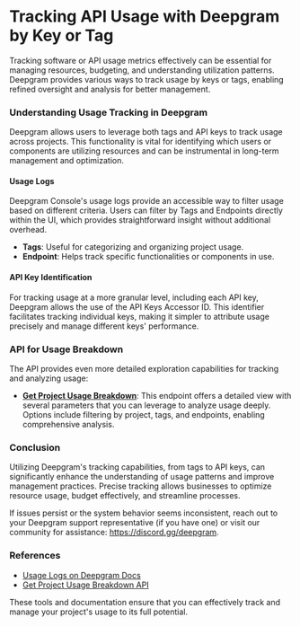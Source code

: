 # Tracking API Usage with Deepgram by Key or Tag

Tracking software or API usage metrics effectively can be essential for managing resources, budgeting, and understanding utilization patterns. Deepgram provides various ways to track usage by keys or tags, enabling refined oversight and analysis for better management.

### Understanding Usage Tracking in Deepgram

Deepgram allows users to leverage both tags and API keys to track usage across projects. This functionality is vital for identifying which users or components are utilizing resources and can be instrumental in long-term management and optimization.

#### Usage Logs
Deepgram Console's usage logs provide an accessible way to filter usage based on different criteria. Users can filter by Tags and Endpoints directly within the UI, which provides straightforward insight without additional overhead.

- **Tags**: Useful for categorizing and organizing project usage.
- **Endpoint**: Helps track specific functionalities or components in use.

#### API Key Identification
For tracking usage at a more granular level, including each API key, Deepgram allows the use of the API Keys Accessor ID. This identifier facilitates tracking individual keys, making it simpler to attribute usage precisely and manage different keys' performance.

### API for Usage Breakdown
The API provides even more detailed exploration capabilities for tracking and analyzing usage:

- **[Get Project Usage Breakdown](https://developers.deepgram.com/reference/management-api/usage/get-breakdown)**: This endpoint offers a detailed view with several parameters that you can leverage to analyze usage deeply. Options include filtering by project, tags, and endpoints, enabling comprehensive analysis.

### Conclusion
Utilizing Deepgram's tracking capabilities, from tags to API keys, can significantly enhance the understanding of usage patterns and improve management practices. Precise tracking allows businesses to optimize resource usage, budget effectively, and streamline processes.

If issues persist or the system behavior seems inconsistent, reach out to your Deepgram support representative (if you have one) or visit our community for assistance: https://discord.gg/deepgram.

### References
- [Usage Logs on Deepgram Docs](https://developers.deepgram.com/docs/using-logs-usage#understanding-console-usage-log-states)
- [Get Project Usage Breakdown API](https://developers.deepgram.com/reference/management-api/usage/get-breakdown)

These tools and documentation ensure that you can effectively track and manage your project's usage to its full potential.